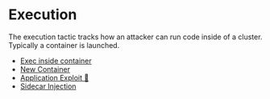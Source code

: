 # Execution
The execution tactic tracks how an attacker can run code inside of a cluster. Typically a container is launched.
 - [Exec inside container](./Execution/Exec_inside_container.md)   
 - [New Container](./Execution/New_container.md)
 - [Application Exploit 🔗](./Execution/Application_exploit.md)
 - [Sidecar Injection](./Execution/Sidecar_injection.md)
